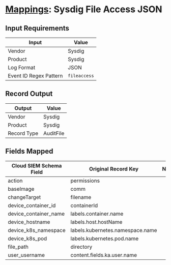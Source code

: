 # [Mappings](README.md): Sysdig File Access JSON

## Input Requirements

|Input|Value|
|-----|-----|
|Vendor|Sysdig|
|Product|Sysdig|
|Log Format|JSON|
|Event ID Regex Pattern|`fileaccess`|

## Record Output

|Output|Value|
|------|-----|
|Vendor|Sysdig|
|Product|Sysdig|
|Record Type|AuditFile|

## Fields Mapped

|Cloud SIEM Schema Field|Original Record Key|Notes|
|-----------------------|-------------------|-----|
|action|permissions||
|baseImage|comm||
|changeTarget|filename||
|device_container_id|containerId||
|device_container_name|labels.container.name||
|device_hostname|labels.host.hostName||
|device_k8s_namespace|labels.kubernetes.namespace.name||
|device_k8s_pod|labels.kubernetes.pod.name||
|file_path|directory||
|user_username|content.fields.ka.user.name||

